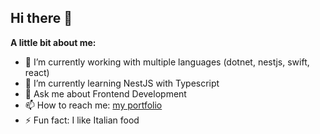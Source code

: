 ## Hi there 👋

**A little bit about me:**

- 🔭 I’m currently working with multiple languages (dotnet, nestjs, swift, react)
- 🌱 I’m currently learning NestJS with Typescript
- 💬 Ask me about Frontend Development
- 📫 How to reach me: [my portfolio](https://pieterbikkel.com)
- ⚡ Fun fact: I like Italian food
